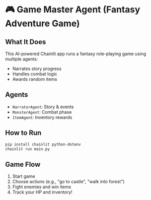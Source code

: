 # 🎮 Game Master Agent (Fantasy Adventure Game)

## What It Does
This AI-powered Chainlit app runs a fantasy role-playing game using multiple agents:
- Narrates story progress
- Handles combat logic
- Awards random items

## Agents
- `NarratorAgent`: Story & events
- `MonsterAgent`: Combat phase
- `ItemAgent`: Inventory rewards

## How to Run
```bash
pip install chainlit python-dotenv
chainlit run main.py
```

## Game Flow
1. Start game
2. Choose actions (e.g., "go to castle", "walk into forest")
3. Fight enemies and win items
4. Track your HP and inventory!
